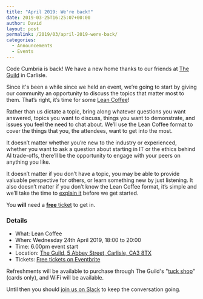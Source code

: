 ```yaml
---
title: "April 2019: We're back!"
date: 2019-03-25T16:25:07+00:00
author: David
layout: post
permalink: /2019/03/april-2019-were-back/
categories:
  - Announcements
  - Events
---
```

Code Cumbria is back! We have a new home thanks to our friends at [The Guild](https://www.theguild-carlisle.co.uk) in Carlisle.

Since it's been a while since we held an event, we’re going to start by giving our community an opportunity to discuss the topics that matter most to them. That’s right, it’s time for some [Lean Coffee](http://leancoffee.org)!
<!--more-->

Rather than us dictate a topic, bring along whatever questions you want answered, topics you want to discuss, things you want to demonstrate, and issues you feel the need to chat about. We’ll use the Lean Coffee format to cover the things that you, the attendees, want to get into the most.

It doesn’t matter whether you’re new to the industry or experienced, whether you want to ask a question about starting in IT or the ethics behind AI trade-offs, there’ll be the opportunity to engage with your peers on anything you like.

It doesn’t matter if you don’t have a topic, you may be able to provide valuable perspective for others, or learn something new by just listening. It also doesn’t matter if you don’t know the Lean Coffee format, it’s simple and we’ll take the time to [explain it](https://speakerdeck.com/schwuk/lean-coffee) before we get started.

You **will** need a [**free** ticket](https://www.eventbrite.com/e/code-cumbria-april-2019-tickets-59333999590?aff=website) to get in.

### Details

  * What: Lean Coffee
  * When: Wednesday 24th April 2019, 18:00 to 20:00
  * Time: 6.00pm event start
  * Location: [The Guild, 5 Abbey Street, Carlisle, CA3 8TX](https://goo.gl/maps/ei6FKYw6yjx)
  * Tickets: [Free tickets on Eventbrite](https://www.eventbrite.com/e/code-cumbria-april-2019-tickets-59333999590?aff=website)

Refreshments will be available to purchase through The Guild's "[tuck shop](https://www.instagram.com/p/Btf_cnug2mT/)" (cards only), and WiFi will be available.

Until then you should [join us on Slack](https://join.slack.com/t/codecumbria/shared_invite/enQtNjM4MTQ3MzI1OTc1LWY1ODc2MGY3ZjQwOTY0OTViM2Y5NjE4MWIyMmVhNTI3MjQzYWYxZjBmNGQ5ZTQ2NTdjODViM2M5NGI4OWJmNzA) to keep the conversation going.